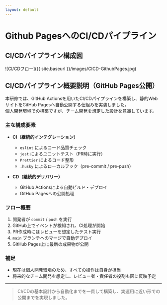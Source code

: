 ```yaml
---
layout: default
---
```


# Github PagesへのCI/CDパイプライン

## CI/CDパイプライン構成図

![CI/CDフロー]({{ site.baseurl }}/images/CICD-GithubPages.jpg)

## CI/CDパイプライン概要説明（GitHub Pages公開）

本研修では、GitHub Actionsを用いたCI/CDパイプラインを構築し、静的WebサイトをGitHub Pagesへ自動公開する仕組みを実装しました。  
個人開発環境での構築ですが、チーム開発を想定した設計を意識しています。

### 主な構成要素

- **CI（継続的インテグレーション）**
  - `eslint` によるコード品質チェック
  - `jest` によるユニットテスト（PR時に実行）
  - `Prettier` によるコード整形
  - `.husky` によるローカルフック（pre-commit / pre-push）

- **CD（継続的デリバリー）**
  - GitHub Actionsによる自動ビルド・デプロイ
  - GitHub Pagesへの公開処理

### フロー概要

1. 開発者が `commit` / `push` を実行
2. GitHub上でイベントが検知され、CI処理が開始
3. PR作成時にはレビューを想定したテスト実行
4. `main` ブランチへのマージで自動デプロイ
5. GitHub Pages上に最新の成果物が公開

### 補足

- 現在は個人開発環境のため、すべての操作は自身が担当
- 将来的なチーム開発を想定し、レビュー者・責任者の役割も図に反映予定

---

> CI/CDの基本設計から自動化までを一貫して構築し、実運用に近い形での公開までを実現しました。
